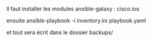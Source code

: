 Il faut installer les modules ansible-galaxy :  cisco.ios

ensuite ansible-playbook -i inventory.ini playbook.yaml

et tout sera écrit dans le dossier backups/